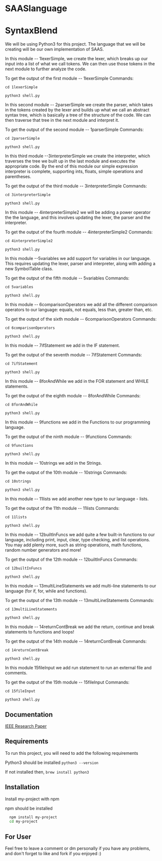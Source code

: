 # SAASlanguage
# SyntaxBlend

We will be using Python3 for this project. The language that we will be creating will be our own implementation of SAAS.

In this module -- 1lexerSimple, we create the lexer, which breaks up our input into a list of what we call tokens. We can then use those tokens in the next module to further analyze the code.

To get the output of the first module -- 1lexerSimple 
Commands:

`cd 1lexerSimple`

`python3 shell.py`

In this second module -- 2parserSimple we create the parser, which takes in the tokens created by the lexer and builds up what we call an abstract syntax tree, which is basically a tree of the structure of the code. We can then traverse that tree in the next module and interpret it.

To get the output of the second module -- 1parserSimple 
Commands:

`cd 2parserSimple`

`python3 shell.py`

In this third module --3interpreterSimple we create the interpreter, which traverses the tree we built up in the last module and executes the appropriate code. By the end of this module our simple expression interpreter is complete, supporting ints, floats, simple operations and parentheses.

To get the output of the third module -- 3interpreterSimple 
Commands:

`cd 3interpreterSimple`

`python3 shell.py`

In this module -- 4interpreterSimple2 we will be adding a power operator the the language, and this involves updating the lexer, the parser and the interpreter.

To get the output of the fourth module -- 4interpreterSimple2
Commands:

`cd 4interpreterSimple2`

`python3 shell.py`

In this module --5variables we add support for variables in our language. This requires updating the lexer, parser and interpreter, along with adding a new SymbolTable class.

To get the output of the fifth module -- 5variables
Commands:

`cd 5variables`

`python3 shell.py`

In this module -- 6comparisonOperators we add all the different comparison operators to our language: equals, not equals, less than, greater than, etc.

To get the output of the sixth module -- 6comparisonOperators
Commands:

`cd 6comparisonOperators`

`python3 shell.py`

In this module -- 7ifStatement we add in the IF statement. 

To get the output of the seventh module -- 7ifStatement
Commands:

`cd 7ifStatement`

`python3 shell.py`

In this module -- 8forAndWhile we add in the FOR statement and WHILE statements.

To get the output of the eighth module -- 8forAndWhile
Commands:

`cd 8forAndWhile`

`python3 shell.py`

In this module -- 9functions we add in the Functions to our programming language.

To get the output of the ninth module -- 9functions
Commands:

`cd 9functions`

`python3 shell.py`

In this module -- 10strings we add in the Strings.

To get the output of the 10th module -- 10strings
Commands:

`cd 10strings`

`python3 shell.py`

In this module -- 11lists we add another new type to our language - lists.

To get the output of the 11th module -- 11lists
Commands:

`cd 11lists`

`python3 shell.py`

In this module -- 12builtInFuncs we add quite a few built-in functions to our language, including print, input, clear, type checking, and list operations. You may add plenty more, such as string operations, math functions, random number generators and more!

To get the output of the 12th module -- 12builtInFuncs
Commands:

`cd 12builtInFuncs`

`python3 shell.py`

In this module -- 13multiLineStatements we add multi-line statements to our language (for if, for, while and functions).

To get the output of the 13th module -- 13multiLineStatements
Commands:

`cd 13multiLineStatements`

`python3 shell.py`

In this module -- 14returnContBreak we add the return, continue and break statements to functions and loops!

To get the output of the 14th module -- 14returnContBreak
Commands:

`cd 14returnContBreak`

`python3 shell.py`

In this module 15fileInput we add run statement to run an external file and comments.

To get the output of the 15th module -- 15fileInput
Commands:

`cd 15fileInput`

`python3 shell.py`
## Documentation

[IEEE Research Paper](https://docs.google.com/document/d/1fnJPF1Ydic36dHmBKqTyiDcQma37T0PGI_W9RWgYUc0/edit?usp=sharing)


## Requirements 

To run this project, you will need to add the following requirements

Python3 should be installed 
`python3 --version`

If not installed then, 
`brew install python3`


## Installation

Install my-project with npm

npm should be installed 
```bash
  npm install my-project
  cd my-project
```
    
## For User

Feel free to leave a comment or dm personally if you have any problems, and don't forget to like and fork if you enjoyed :)

